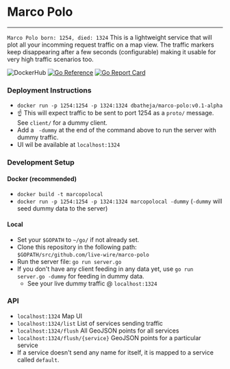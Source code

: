 # Marco Polo
---
`Marco Polo born: 1254, died: 1324`
This is a lightweight service that will plot all your incomming request traffic on a map view. The traffic markers keep disappearing after a few seconds (configurable) making it usable for very high traffic scenarios too.

![DockerHub](https://github.com/live-wire/marco-polo/actions/workflows/push-to-dockerhub-on-release.yaml/badge.svg)
[![Go Reference](https://pkg.go.dev/badge/github.com/live-wire/marco-polo/client.svg)](https://pkg.go.dev/github.com/live-wire/marco-polo/client)
[![Go Report Card](https://goreportcard.com/badge/github.com/live-wire/marco-polo)](https://goreportcard.com/report/github.com/live-wire/marco-polo)

### Deployment Instructions
- `docker run -p 1254:1254 -p 1324:1324 dbatheja/marco-polo:v0.1-alpha`
- :point_up: This will expect traffic to be sent to port 1254 as a `proto/` message. See `client/` for a dummy client.
- Add a ` -dummy` at the end of the command above to run the server with dummy traffic.
- UI wil be available at `localhost:1324`

### Development Setup
#### Docker (recommended)
- `docker build -t marcopolocal`
- `docker run -p 1254:1254 -p 1324:1324 marcopolocal -dummy` (`-dummy` will seed dummy data to the server)

#### Local
- Set your `$GOPATH` to `~/go/` if not already set.
- Clone this repository in the following path: `$GOPATH/src/github.com/live-wire/marco-polo`
- Run the server file: `go run server.go`
- If you don't have any client feeding in any data yet, use `go run server.go -dummy` for feeding in dummy data. 
    - See your live dummy traffic @ `localhost:1324`

### API 
- `localhost:1324` Map UI
- `localhost:1324/list` List of services sending traffic 
- `localhost:1324/flush` All GeoJSON points for all services
- `localhost:1324/flush/{service}` GeoJSON points for a particular service
- If a service doesn't send any name for itself, it is mapped to a service called `default`.
